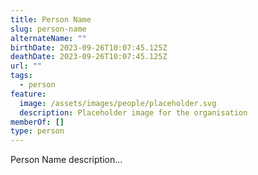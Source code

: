```yaml
---
title: Person Name
slug: person-name
alternateName: ""
birthDate: 2023-09-26T10:07:45.125Z
deathDate: 2023-09-26T10:07:45.125Z
url: ""
tags:
  - person
feature:
  image: /assets/images/people/placeholder.svg
  description: Placeholder image for the organisation
memberOf: []
type: person
---
```


Person Name description...
